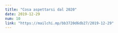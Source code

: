 ```yaml
---
title: "Cosa aspettarsi dal 2020"
date: 2019-12-29
num: 10
link: "https://mailchi.mp/bb3720d6db27/2019-12-29"
---
```

